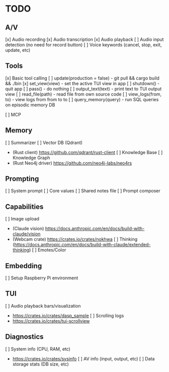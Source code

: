# TODO

## A/V

[x] Audio recording
[x] Audio transcription
[x] Audio playback
[ ] Audio input detection (no need for record button)
[ ] Voice keywords (cancel, stop, exit, update, etc)

## Tools

[x] Basic tool calling
[ ] update(production = false) - git pull && cargo build && ./bin
[x] set_view(view) - set the active TUI view in app
[ ] shutdown() - quit app
[ ] pass() - do nothing
[ ] output_text(text) - print text to TUI output view
[ ] read_file(path) - read file from own source code
[ ] view_logs(from, to) - view logs from from to to
[ ] query_memory(query) - run SQL queries on episodic memory DB

[ ] MCP

## Memory

[ ] Summarizer
[ ] Vector DB (Qdrant)
  - (Rust client) https://github.com/qdrant/rust-client
[ ] Knowledge Base
[ ] Knowledge Graph
  - (Rust Neo4j driver) https://github.com/neo4j-labs/neo4rs

## Prompting

[ ] System prompt
[ ] Core values
[ ] Shared notes file
[ ] Prompt composer

## Capabilities

[ ] Image upload 
  - (Claude vision) https://docs.anthropic.com/en/docs/build-with-claude/vision 
  - (Webcam crate) https://crates.io/crates/nokhwa
[ ] Thinking (https://docs.anthropic.com/en/docs/build-with-claude/extended-thinking)
[ ] Emotes/Color

## Embedding

[ ] Setup Raspberry Pi environment

## TUI

[ ] Audio playback bars/visualization
  - https://crates.io/crates/dasp_sample
[ ] Scrolling logs
  - https://crates.io/crates/tui-scrollview

## Diagnostics

[ ] System info (CPU, RAM, etc)
  - https://crates.io/crates/sysinfo
[ ] AV info (input, output, etc)
[ ] Data storage stats (DB size, etc)
